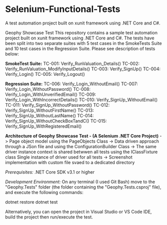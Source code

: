 # Selenium-Functional-Tests
A test automation project built on xunit framework using .NET Core and C#.

Geophy Showcase Test
This repository contains a sample test automation project built on xunit framework using .NET Core and C#. The tests have been split into two separate suites with 5 test cases in the SmokeTests Suite and 10 test cases in the Regression Suite.
Please see description of tests below:

**SmokeTest Suite:**
TC-001: Verify_RunValuation_Details()
TC-002: Verify_RunValuation_ModifyInputDetails()
TC-003: Verify_SignUp()
TC-004: Verify_Login()
TC-005: Verify_Logout()

**Regression Suite:**
TC-006: Verify_Login_WithoutEmail()
TC-007: Verify_Login_WithoutPassword()
TC-008: Verify_Login_WithUnverifiedEmail()
TC-009: Verify_Login_WithIncorrectDetails()
TC-010: Verify_SignUp_WithoutEmail()
TC-011: Verify_SignUp_WithoutPassword()
TC-012: Verify_SignUp_WithoutFirstName()
TC-013: Verify_SignUp_WithoutLastName()
TC-014: Verify_SignUp_WithoutCheckBoxTandC()
TC-015: Verify_SignUp_WithRegisteredEmail()

**Architecture of Geophy Showcase Test - (A Selenium .NET Core Project)**
-> Page object model using the PageObjects Class
-> Data driven approach through a JSon file and using the ConfigurationBuilder Class
-> The same driver instance context is shared betwwen all tests using the IClassFixture class Single instance of driver used for all tests
-> Screenshot implementation with custom file svaed to a dedicated directory


*Prerequisites:*
.NET Core SDK v3.1 or higher

*Development Environment:*
On any terminal (I used Git Bash) move to the "Geophy.Tests" folder (the folder containing the "Geophy.Tests.csproj" file), and execute the following commands:

dotnet restore
dotnet test

Alternatively, you can open the project in Visual Studio or VS Code IDE, build the project then run/execute the test.

